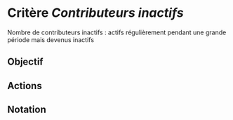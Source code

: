 # Critère *Contributeurs inactifs*
Nombre de contributeurs inactifs : actifs régulièrement pendant une grande période mais devenus inactifs

## Objectif


## Actions


## Notation